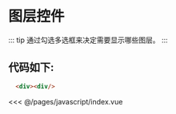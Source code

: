 <script setup>
import Map from './index.vue'
</script>
# 图层控件

::: tip
通过勾选多选框来决定需要显示哪些图层。
:::

<Map />

## 代码如下:
```html
  <div><div/>
```

<<< @/pages/javascript/index.vue



    